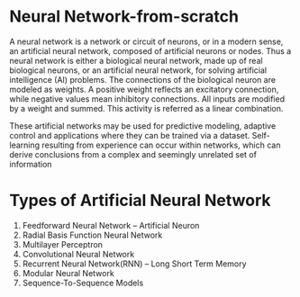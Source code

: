 #  Neural Network-from-scratch
  A neural network is a network or circuit of neurons, or in a modern sense, an artificial neural network, composed of artificial neurons or nodes.
  Thus a neural network is either a biological neural network, made up of real biological neurons, or an artificial neural network, for solving artificial intelligence (AI) problems.
  The connections of the biological neuron are modeled as weights. A positive weight reflects an excitatory connection, while negative values mean inhibitory connections. 
  All inputs are modified by a weight and summed. This activity is referred as a linear combination.
  
  These artificial networks may be used for predictive modeling, adaptive control and applications where they can be trained via a dataset.
  Self-learning resulting from experience can occur within networks, which can derive conclusions from a complex and seemingly unrelated set of information
  
  # Types of Artificial Neural Network
  1. Feedforward Neural Network – Artificial Neuron
2. Radial Basis Function Neural Network
3. Multilayer Perceptron
4. Convolutional Neural Network
5. Recurrent Neural Network(RNN) – Long Short Term Memory
6. Modular Neural Network
7. Sequence-To-Sequence Models
